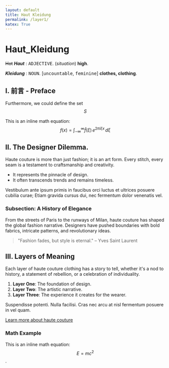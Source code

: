 ```yaml
---
layout: default
title: Haut Kleidung
permalink: /layer1/
katex: True
---
```




# Haut_Kleidung

~~Hot~~ ***Haut*** : <samp>ADJECTIVE</samp>. (*situation*) **high**. 

***Kleidung*** : <samp>NOUN</samp>. [<kbd>uncountable</kbd>, <kbd>feminine</kbd>] **clothes, clothing**. 

## I. 前言 - Preface

Furthermore, we could define the set $$S$$

This is an inline math equation: $$f(x) = \int_{-\infty}^\infty \hat f(\xi)\,e^{2 \pi i \xi x} \,d\xi$$

## II. The Designer Dilemma. 

Haute couture is more than just fashion; it is an art form. Every stitch, every seam is a testament to craftsmanship and creativity.

- It represents the pinnacle of design.
- It often transcends trends and remains timeless.

Vestibulum ante ipsum primis in faucibus orci luctus et ultrices posuere cubilia curae; Etiam gravida cursus dui, nec fermentum dolor venenatis vel.

### Subsection: A History of Elegance

From the streets of Paris to the runways of Milan, haute couture has shaped the global fashion narrative. Designers have pushed boundaries with bold fabrics, intricate patterns, and revolutionary ideas.

> "Fashion fades, but style is eternal." – Yves Saint Laurent

## III. Layers of Meaning

Each layer of haute couture clothing has a story to tell, whether it's a nod to history, a statement of rebellion, or a celebration of individuality.

1. **Layer One**: The foundation of design.
2. **Layer Two**: The artistic narrative.
3. **Layer Three**: The experience it creates for the wearer.

Suspendisse potenti. Nulla facilisi. Cras nec arcu at nisl fermentum posuere in vel quam. 

<a href="https://en.wikipedia.org/wiki/Haute_couture" target="_blank">Learn more about haute couture</a> 

### Math Example

This is an inline math equation: $$E = mc^2$$.


